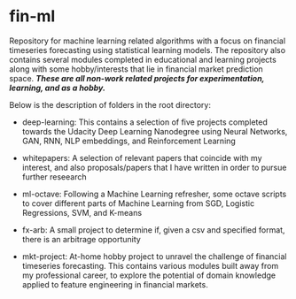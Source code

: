 # fin-ml
Repository for machine learning related algorithms with a focus on financial timeseries forecasting using statistical learning models. The repository also contains several modules completed in educational and learning projects along with some hobby/interests that lie in financial market prediction space. ***These are all non-work related projects for experimentation, learning, and as a hobby.***

Below is the description of folders in the root directory:

- deep-learning: 
This contains a selection of five projects completed towards the Udacity Deep Learning Nanodegree using Neural Networks, GAN, RNN, NLP embeddings, and Reinforcement Learning

- whitepapers: 
A selection of relevant papers that coincide with my interest, and also proposals/papers that I have written in order to pursue further reseearch

- ml-octave:
Following a Machine Learning refresher, some octave scripts to cover different parts of Machine Learning from SGD, Logistic Regressions, SVM, and K-means

- fx-arb:
A small project to determine if, given a csv and specified format, there is an arbitrage opportunity

- mkt-project:
At-home hobby project to unravel the challenge of financial timeseries forecasting. This contains various modules built away from my professional career, to explore the potential of domain knowledge applied to feature engineering in financial markets.



